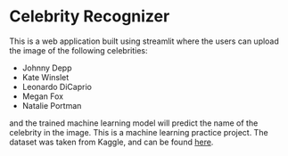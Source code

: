 # Celebrity Recognizer

This is a web application built using streamlit where the users can upload the image of the following celebrities:
- Johnny Depp
- Kate Winslet
- Leonardo DiCaprio
- Megan Fox
- Natalie Portman

and the trained machine learning model will predict the name of the celebrity in the image. This is a machine learning
practice project. The dataset was taken from Kaggle, and can be found [here](https://www.kaggle.com/datasets/vishesh1412/celebrity-face-image-dataset).
